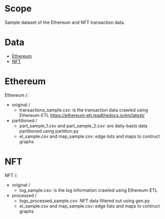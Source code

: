 # Scope
Sample dataset of the Ethereum and NFT transaction data.

# Data
* [Ethereum](#Ethereum)
* [NFT](#NFT)

# Ethereum
Ethereum /:
  - original /
    - transactions_sample.csv: is the transaction data crawled using Ethereum-ETL https://ethereum-etl.readthedocs.io/en/latest/
  - partitioned /
    - part_sample_1.csv and part_sample_2.csv: are daily-basis data partitioned using partition.py
    - el_sample.csv and map_sample.csv: edge lists and maps to contruct graphs

# NFT
NFT /: 
  - original /
    - log_sample.csv: is the log information crawled using Ethereum-ETL 
  - processed /
    - logs_processed_sample.csv: NFT data filtered out using gen.py
    - el_sample.csv and map_sample.csv: edge lists and maps to contruct graphs
    
